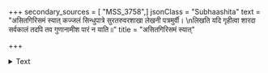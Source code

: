 +++
secondary_sources = [ "MSS_3758",]
jsonClass = "Subhaashita"
text = "असितगिरिसमं स्यात् कज्जलं सिन्धुपात्रे सुरतरुवरशाखा लेखनी पत्रमुर्वी।  \nलिखति यदि गृहीत्वा शारदा सर्वकालं तदपि तव गुणानामीश पारं न याति॥"
title = "असितगिरिसमं स्यात्"

+++

<details><summary>Text</summary>

असितगिरिसमं स्यात् कज्जलं सिन्धुपात्रे सुरतरुवरशाखा लेखनी पत्रमुर्वी।  
लिखति यदि गृहीत्वा शारदा सर्वकालं तदपि तव गुणानामीश पारं न याति॥
</details>

